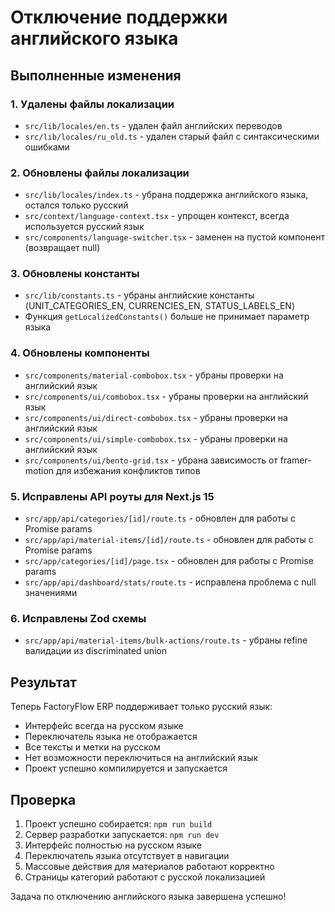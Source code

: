 # Отключение поддержки английского языка

## Выполненные изменения

### 1. Удалены файлы локализации
- `src/lib/locales/en.ts` - удален файл английских переводов
- `src/lib/locales/ru_old.ts` - удален старый файл с синтаксическими ошибками

### 2. Обновлены файлы локализации
- `src/lib/locales/index.ts` - убрана поддержка английского языка, остался только русский
- `src/context/language-context.tsx` - упрощен контекст, всегда используется русский язык
- `src/components/language-switcher.tsx` - заменен на пустой компонент (возвращает null)

### 3. Обновлены константы
- `src/lib/constants.ts` - убраны английские константы (UNIT_CATEGORIES_EN, CURRENCIES_EN, STATUS_LABELS_EN)
- Функция `getLocalizedConstants()` больше не принимает параметр языка

### 4. Обновлены компоненты
- `src/components/material-combobox.tsx` - убраны проверки на английский язык
- `src/components/ui/combobox.tsx` - убраны проверки на английский язык
- `src/components/ui/direct-combobox.tsx` - убраны проверки на английский язык
- `src/components/ui/simple-combobox.tsx` - убраны проверки на английский язык
- `src/components/ui/bento-grid.tsx` - убрана зависимость от framer-motion для избежания конфликтов типов

### 5. Исправлены API роуты для Next.js 15
- `src/app/api/categories/[id]/route.ts` - обновлен для работы с Promise params
- `src/app/api/material-items/[id]/route.ts` - обновлен для работы с Promise params
- `src/app/categories/[id]/page.tsx` - обновлен для работы с Promise params
- `src/app/api/dashboard/stats/route.ts` - исправлена проблема с null значениями

### 6. Исправлены Zod схемы
- `src/app/api/material-items/bulk-actions/route.ts` - убраны refine валидации из discriminated union

## Результат

Теперь FactoryFlow ERP поддерживает только русский язык:
- Интерфейс всегда на русском языке
- Переключатель языка не отображается
- Все тексты и метки на русском
- Нет возможности переключиться на английский язык
- Проект успешно компилируется и запускается

## Проверка

1. Проект успешно собирается: `npm run build`
2. Сервер разработки запускается: `npm run dev`
3. Интерфейс полностью на русском языке
4. Переключатель языка отсутствует в навигации
5. Массовые действия для материалов работают корректно
6. Страницы категорий работают с русской локализацией

Задача по отключению английского языка завершена успешно!

